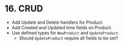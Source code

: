 # 16. CRUD

- Add Update and Delete handlers for Product.
- Add Created and Updated time fields on Product.
- Use defined types for `NewProduct` and `UpdateProduct`.
  - Should `UpdateProduct` require all fields to be set?
